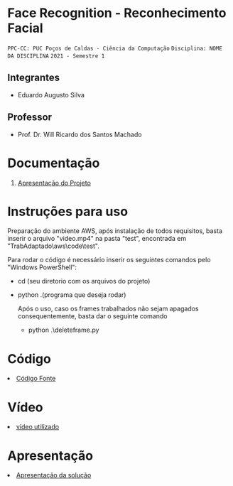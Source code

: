 # Face Recognition - Reconhecimento Facial

`PPC-CC: PUC Poços de Caldas - Ciência da Computação`
`Disciplina: NOME DA DISCIPLINA`
`2021 - Semestre 1`

## Integrantes

- Eduardo Augusto Silva

## Professor

- Prof. Dr. Will Ricardo dos Santos Machado

# Documentação

<ol>
<li><a href="docs/12-Apresentação do Projeto.md"> Apresentação do Projeto</a></li>
</ol>

# Instruções para uso
  Preparação do ambiente AWS, após instalação de todos requisitos, basta inserir o arquivo "video.mp4" na pasta "test", encontrada em "TrabAdaptado\aws\code\test".

  Para rodar o código é necessário inserir os seguintes comandos pelo "Windows PowerShell":
  - cd (seu diretorio com os arquivos do projeto)
  - python .\(programa que deseja rodar)

    Após o uso, caso os frames trabalhados não sejam apagados consequentemente, basta dar o seguinte comando
    - python .\deleteframe.py

# Código

<li><a href="TrabAdaptado.rar"> Código Fonte</a></li>

# Vídeo

<li><a href="video.mp4"> vídeo utilizado</a></li>

# Apresentação

<li><a href="presentation/README.md"> Apresentação da solução</a></li>
